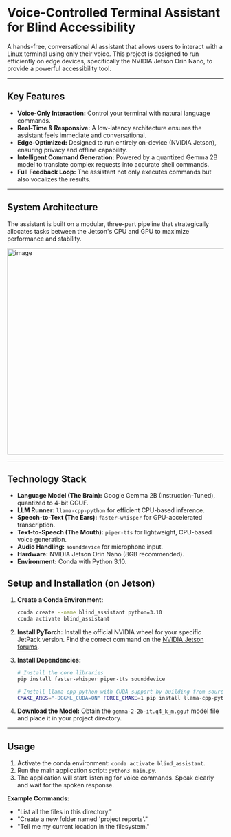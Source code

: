 
# Voice-Controlled Terminal Assistant for Blind Accessibility

A hands-free, conversational AI assistant that allows users to interact with a Linux terminal using only their voice. This project is designed to run efficiently on edge devices, specifically the NVIDIA Jetson Orin Nano, to provide a powerful accessibility tool.



---

## Key Features

* **Voice-Only Interaction:** Control your terminal with natural language commands.
* **Real-Time & Responsive:** A low-latency architecture ensures the assistant feels immediate and conversational.
* **Edge-Optimized:** Designed to run entirely on-device (NVIDIA Jetson), ensuring privacy and offline capability.
* **Intelligent Command Generation:** Powered by a quantized Gemma 2B model to translate complex requests into accurate shell commands.
* **Full Feedback Loop:** The assistant not only executes commands but also vocalizes the results.

---

## System Architecture

The assistant is built on a modular, three-part pipeline that strategically allocates tasks between the Jetson's CPU and GPU to maximize performance and stability.

<img width="952" height="479" alt="image" src="https://github.com/user-attachments/assets/d5b29990-6899-4ee6-b275-4204b3ff1745" />


---

## Technology Stack

* **Language Model (The Brain):** Google Gemma 2B (Instruction-Tuned), quantized to 4-bit GGUF.
* **LLM Runner:** `llama-cpp-python` for efficient CPU-based inference.
* **Speech-to-Text (The Ears):** `faster-whisper` for GPU-accelerated transcription.
* **Text-to-Speech (The Mouth):** `piper-tts` for lightweight, CPU-based voice generation.
* **Audio Handling:** `sounddevice` for microphone input.
* **Hardware:** NVIDIA Jetson Orin Nano (8GB recommended).
* **Environment:** Conda with Python 3.10.


## Setup and Installation (on Jetson)

1.  **Create a Conda Environment:**
    ```bash
    conda create --name blind_assistant python=3.10
    conda activate blind_assistant
    ```

2.  **Install PyTorch:**
    Install the official NVIDIA wheel for your specific JetPack version. Find the correct command on the [NVIDIA Jetson forums](https://forums.developer.nvidia.com/t/pytorch-for-jetson/72048).

3.  **Install Dependencies:**
    ```bash
    # Install the core libraries
    pip install faster-whisper piper-tts sounddevice

    # Install llama-cpp-python with CUDA support by building from source
    CMAKE_ARGS="-DGGML_CUDA=ON" FORCE_CMAKE=1 pip install llama-cpp-python --no-cache-dir
    ```

4.  **Download the Model:**
    Obtain the `gemma-2-2b-it.q4_k_m.gguf` model file and place it in your project directory.

---

## Usage

1.  Activate the conda environment: `conda activate blind_assistant`.
2.  Run the main application script: `python3 main.py`.
3.  The application will start listening for voice commands. Speak clearly and wait for the spoken response.

**Example Commands:**
* "List all the files in this directory."
* "Create a new folder named 'project reports'."
* "Tell me my current location in the filesystem."
````
